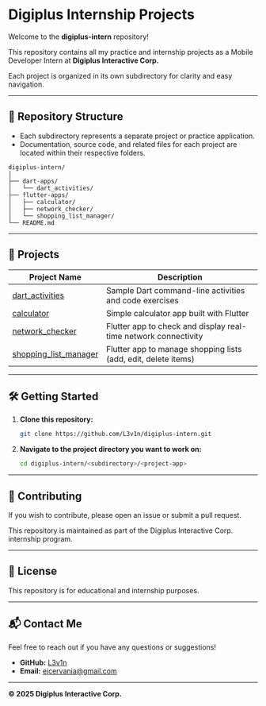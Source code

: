 # Digiplus Internship Projects

Welcome to the **digiplus-intern** repository!

This repository contains all my practice and internship projects as a Mobile Developer Intern at **Digiplus Interactive Corp.**

Each project is organized in its own subdirectory for clarity and easy navigation.

---

## 📁 Repository Structure

- Each subdirectory represents a separate project or practice application.
- Documentation, source code, and related files for each project are located within their respective folders.

```
digiplus-intern/
│
├── dart-apps/
│   └── dart_activities/
├── flutter-apps/
│   ├── calculator/
│   ├── network_checker/
│   └── shopping_list_manager/
└── README.md
```

---

## 🚀 Projects

| Project Name                                              | Description                                                      |
| -------------------------------------------------------- | ---------------------------------------------------------------- |
| [dart_activities](./dart-apps/dart_activities/)          | Sample Dart command-line activities and code exercises            |
| [calculator](./flutter-apps/calculator/)                 | Simple calculator app built with Flutter                         |
| [network_checker](./flutter-apps/network_checker/)       | Flutter app to check and display real-time network connectivity  |
| [shopping_list_manager](./flutter-apps/shopping_list_manager/) | Flutter app to manage shopping lists (add, edit, delete items)   |

---

## 🛠️ Getting Started

1. **Clone this repository:**
   ```sh
   git clone https://github.com/L3v1n/digiplus-intern.git
   ```
2. **Navigate to the project directory you want to work on:**
   ```sh
   cd digiplus-intern/<subdirectory>/<project-app>
   ```

---

## 🤝 Contributing

If you wish to contribute, please open an issue or submit a pull request.

This repository is maintained as part of the Digiplus Interactive Corp. internship program.

---

## 📄 License

This repository is for educational and internship purposes.

---

## 📬 Contact Me

Feel free to reach out if you have any questions or suggestions!

- **GitHub:** [L3v1n](https://github.com/L3v1n)
- **Email:** ejcervania@gmail.com

---

**© 2025 Digiplus Interactive Corp.**

